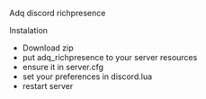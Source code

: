 Adq discord richpresence

Instalation
- Download zip
- put adq_richpresence to your server resources
- ensure it in server.cfg
- set your preferences in discord.lua
- restart server
